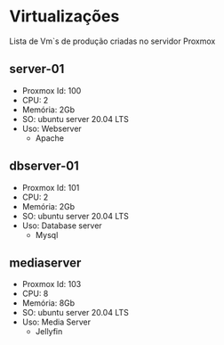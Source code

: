 # Virtualizações #

Lista de Vm`s de produção criadas no servidor Proxmox

## server-01 ##
- Proxmox Id: 100
- CPU: 2
- Memória: 2Gb
- SO: ubuntu server 20.04 LTS
- Uso: Webserver
    - Apache

## dbserver-01 ##
- Proxmox Id: 101
- CPU: 2
- Memória: 2Gb
- SO: ubuntu server 20.04 LTS
- Uso: Database server
    - Mysql

## mediaserver ##
- Proxmox Id: 103
- CPU: 8
- Memória: 8Gb
- SO: ubuntu server 20.04 LTS
- Uso: Media Server
    - Jellyfin



